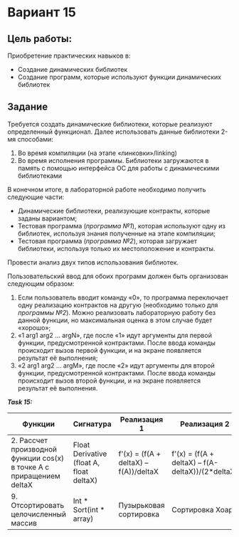 # Вариант 15

## Цель работы:

 Приобретение практических навыков в:

- Создание динамических библиотек
- Создание программ, которые используют функции динамических библиотек

## Задание

Требуется создать динамические библиотеки, которые реализуют определенный функционал. Далее использовать данные библиотеки 2-мя способами:

1. Во время компиляции (на этапе «линковки»/linking)
2. Во время исполнения программы. Библиотеки загружаются в память с помощью интерфейса ОС для работы с динамическими библиотеками

В конечном итоге, в лабораторной работе необходимо получить следующие части:

- Динамические библиотеки, реализующие контракты, которые заданы вариантом;
- Тестовая программа (*программа №1*), которая используют одну из библиотек, используя знания полученные на этапе компиляции;
- Тестовая программа (*программа №2*), которая загружает библиотеки, используя только их местоположение и контракты.

Провести анализ двух типов использования библиотек.

Пользовательский ввод для обоих программ должен быть организован следующим образом:

1. Если пользователь вводит команду «0», то программа переключает одну реализацию контрактов на другую (необходимо только для *программы №2*). Можно реализовать лабораторную работу без данной функции, но максимальная оценка в этом случае будет «хорошо»;
2. «1 arg1 arg2 … argN», где после «1» идут аргументы для первой функции, предусмотренной контрактами. После ввода команды происходит вызов первой функции, и на экране появляется результат её выполнения;
3. «2 arg1 arg2 … argM», где после «2» идут аргументы для второй функции, предусмотренной контрактами. После ввода команды происходит вызов второй функции, и на экране появляется результат её выполнения.

***Task 15:***

| Функции                                                      | Сигнатура                                 | Реализация 1                          | Реализация 2                                     |
| ------------------------------------------------------------ | ----------------------------------------- | ------------------------------------- | ------------------------------------------------ |
| 2. Рассчет производной функции cos(x) в точке A с приращением deltaX | Float  Derivative (float A, float deltaX) | f'(x) = (f(A + deltaX) – f(A))/deltaX | f'(x) = (f(A + deltaX) – f(A-deltaX))/(2*deltaX) |
| 9. Отсортировать целочисленный массив                        | Int * Sort(int * array)                   | Пузырьковая сортировка                | Сортировка Хоара                                 |



